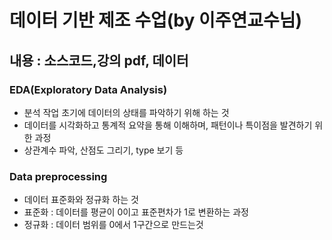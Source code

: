 # 데이터 기반 제조 수업(by 이주연교수님)

## 내용 : 소스코드,강의 pdf, 데이터

### EDA(Exploratory Data Analysis)
- 분석 작업 초기에 데이터의 상태를 파악하기 위해 하는 것 
- 데이터를 시각화하고 통계적 요약을 통해 이해하며, 패턴이나 특이점을 발견하기 위한 과정 
 - 상관계수 파악, 산점도 그리기, type 보기 등

### Data preprocessing

- 데이터 표준화와 정규화 하는 것 
- 표준화 : 데이터를 평균이 0이고 표준편차가 1로 변환하는 과정
- 정규화 : 데이터 범위를 0에서 1구간으로 만드는것 
